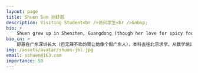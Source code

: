 ```yaml
---
layout: page
title: Shuen Sun 孙舒恩
description: Visiting Student<br />访问学生<br />&nbsp;
bio: >
    Shuen grew up in Shenzhen, Guangdong (though her love for spicy food makes her feel more like a "fake" Guangdong native). After completing her undergraduate studies in Beijing, she transitioned from mathematics and statistics to data science. She’s eager to dive deeper into the interdisciplinary field of biomedical research and hopes to further explore the world of COmics in the future. Beyond her academic pursuits, she’s passionate about tennis and is determined to improve her skills. She also enjoys playing badminton, so don’t forget to invite her for a match! At home, she loves gaming and has a soft spot for cats and dogs. She has a younger sister named Fa Fa (a puppy). If you think she's a bit "E", you’d never guess that she’s actually an INFP.
bio_cn: >
    舒恩在广东深圳长大（但无辣不欢的胃让她像个假广东人），本科去往北京求学。从数学统计走向数据科学，她希望能继续走进生物医学深入交叉领域的研究，在COmics进行更多的学习与探索。平衡科研之余，她尤其热爱打网球，目标是努力涨球。她也很喜欢羽毛球，所以打球请别忘了喊上她～她还喜欢宅着打游戏，特别喜欢猫猫狗狗，家有妹宝發發（小狗）。如果你觉得她很e，那你一定猜不到她是个infp....
img: /assets/avatar/shuen-jbl.jpg
email: sshuen@163.com
importance: 50
---
```


